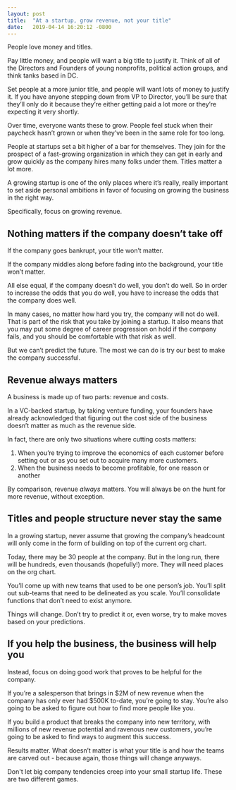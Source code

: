 ```yaml
---
layout: post
title:  "At a startup, grow revenue, not your title"
date:   2019-04-14 16:20:12 -0800
---
```

People love money and titles.

Pay little money, and people will want a big title to justify it. Think of all of the Directors and Founders of young nonprofits, political action groups, and think tanks based in DC.

Set people at a more junior title, and people will want lots of money to justify it. If you have anyone stepping down from VP to Director, you’ll be sure that they’ll only do it because they’re either getting paid a lot more or they’re expecting it very shortly.

Over time, everyone wants these to grow. People feel stuck when their paycheck hasn’t grown or when they’ve been in the same role for too long.

People at startups set a bit higher of a bar for themselves. They join for the prospect of a fast-growing organization in which they can get in early and grow quickly as the company hires many folks under them. Titles matter a lot more.

A growing startup is one of the only places where it’s really, really important to set aside personal ambitions in favor of focusing on growing the business in the right way.

Specifically, focus on growing revenue.

## Nothing matters if the company doesn’t take off

If the company goes bankrupt, your title won’t matter.

If the company middles along before fading into the background, your title won’t matter.

All else equal, if the company doesn’t do well, you don’t do well. So in order to increase the odds that you do well, you have to increase the odds that the company does well.

In many cases, no matter how hard you try, the company will not do well. That is part of the risk that you take by joining a startup. It also means that you may put some degree of career progression on hold if the company fails, and you should be comfortable with that risk as well.

But we can’t predict the future. The most we can do is try our best to make the company successful.

## Revenue always matters

A business is made up of two parts: revenue and costs.

In a VC-backed startup, by taking venture funding, your founders have already acknowledged that figuring out the cost side of the business doesn’t matter as much as the revenue side.

In fact, there are only two situations where cutting costs matters:

1. When you’re trying to improve the economics of each customer before setting out or as you set out to acquire many more customers.
2. When the business needs to become profitable, for one reason or another

By comparison, revenue *always* matters. You will always be on the hunt for more revenue, without exception.

## Titles and people structure never stay the same

In a growing startup, never assume that growing the company’s headcount will only come in the form of building on top of the current org chart.

Today, there may be 30 people at the company. But in the long run, there will be hundreds, even thousands (hopefully!) more. They will need places on the org chart.

You’ll come up with new teams that used to be one person’s job. You’ll split out sub-teams that need to be delineated as you scale. You’ll consolidate functions that don’t need to exist anymore.

Things will change. Don’t try to predict it or, even worse, try to make moves based on your predictions.

## If you help the business, the business will help you

Instead, focus on doing good work that proves to be helpful for the company.

If you’re a salesperson that brings in $2M of new revenue when the company has only ever had $500K to-date, you’re going to stay. You’re also going to be asked to figure out how to find more people like you.

If you build a product that breaks the company into new territory, with millions of new revenue potential and ravenous new customers, you’re going to be asked to find ways to augment this success.

Results matter. What doesn’t matter is what your title is and how the teams are carved out - because again, those things will change anyways.

Don't let big company tendencies creep into your small startup life. These are two different games.
